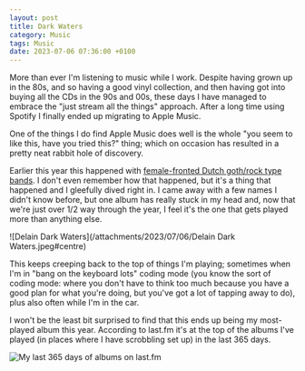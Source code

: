 ```yaml
---
layout: post
title: Dark Waters
category: Music
tags: Music
date: 2023-07-06 07:36:00 +0100
---
```


More than ever I'm listening to music while I work. Despite having grown up
in the 80s, and so having a good vinyl collection, and then having got into
buying all the CDs in the 90s and 00s, these days I have managed to embrace
the "just stream all the things" approach. After a long time using Spotify I
finally ended up migrating to Apple Music.

One of the things I do find Apple Music does well is the whole "you seem to
like this, have you tried this?" thing; which on occasion has resulted in a
pretty neat rabbit hole of discovery.

Earlier this year this happened with [female-fronted Dutch goth/rock type
bands](https://fosstodon.org/@davep/109709660400107128). I don't even
remember how that happened, but it's a thing that happened and I gleefully
dived right in. I came away with a few names I didn't know before, but one
album has really stuck in my head and, now that we're just over 1/2 way
through the year, I feel it's the one that gets played more than anything
else.

![Delain Dark Waters](/attachments/2023/07/06/Delain Dark Waters.jpeg#centre)

This keeps creeping back to the top of things I'm playing; sometimes when
I'm in "bang on the keyboard lots" coding mode (you know the sort of coding
mode: where you don't have to think too much because you have a good plan
for what you're doing, but you've got a lot of tapping away to do), plus
also often while I'm in the car.

I won't be the least bit surprised to find that this ends up being my
most-played album this year. According to last.fm it's at the top of the
albums I've played (in places where I have scrobbling set up) in the last
365 days.

![My last 365 days of albums on last.fm](/attachments/2023/07/06/AlbumsInLast365Days.png#centre)

[//]: # (2023-07-06-dark-waters.md ends here)
